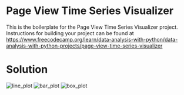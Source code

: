 # Page View Time Series Visualizer

This is the boilerplate for the Page View Time Series Visualizer project. Instructions for building your project can be found at https://www.freecodecamp.org/learn/data-analysis-with-python/data-analysis-with-python-projects/page-view-time-series-visualizer

# Solution
![line_plot](https://github.com/aguspatur22/Page-View-Time-Series-Visualizer/assets/50930830/5c9407f2-c1b9-44c2-be7a-862c0c57ad3e)
![bar_plot](https://github.com/aguspatur22/Page-View-Time-Series-Visualizer/assets/50930830/f37f4401-4816-493c-a790-01fe867d76f3)
![box_plot](https://github.com/aguspatur22/Page-View-Time-Series-Visualizer/assets/50930830/bd364df0-13d4-4a71-b1e5-97552c9ac8e8)

